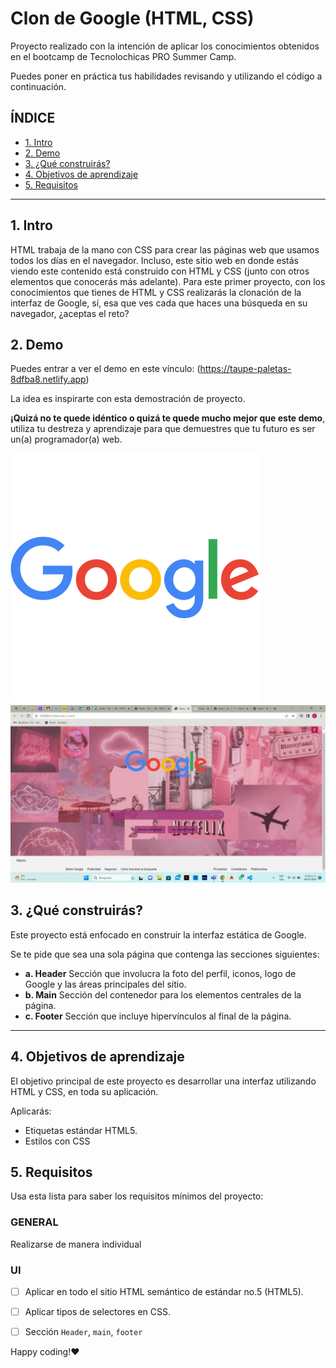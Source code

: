 # Clon de Google (HTML, CSS)

Proyecto realizado con la intención de aplicar los conocimientos obtenidos en el bootcamp de Tecnolochicas PRO Summer Camp.

Puedes poner en práctica tus habilidades revisando y utilizando el código a continuación.

## ÍNDICE

* [1. Intro](https://github.com/FatimaM03/clon-de-google/edit/main/README.md#1-intro)
* [2. Demo](https://github.com/FatimaM03/clon-de-google/edit/main/README.md#2-demo)
* [3. ¿Qué construirás?](https://github.com/FatimaM03/clon-de-google/edit/main/README.md#3-qu%C3%A9-construir%C3%A1s)
* [4. Objetivos de aprendizaje](https://github.com/FatimaM03/clon-de-google/edit/main/README.md#4-objetivos-de-aprendizaje)
* [5. Requisitos](https://github.com/FatimaM03/clon-de-google/edit/main/README.md#5-requisitos)

****

## 1. Intro

HTML trabaja de la mano con CSS para crear las páginas web que usamos todos los días en el navegador. Incluso, este sitio web en donde estás viendo este contenido está construido con HTML y CSS (junto con otros elementos que conocerás más adelante). Para este primer proyecto, con los conocimientos que tienes de HTML y CSS realizarás la clonación de la interfaz de Google, sí, esa que ves cada que haces una búsqueda en su navegador, ¿aceptas el reto?

## 2. Demo
Puedes entrar a ver el demo en este vínculo: (https://taupe-paletas-8dfba8.netlify.app)

La idea es inspirarte con esta demostración de proyecto.  

**¡Quizá no te quede idéntico o quizá te quede mucho mejor que este demo**, utiliza tu destreza y aprendizaje para que demuestres que tu futuro es ser un(a) programador(a) web.

![imagenes](imagenes/logo_de_google.png) 
![imagenes](imagenes/Evidencia-clon-final.png)

## 3. ¿Qué construirás?

Este proyecto está enfocado en construir la interfaz estática de Google.

Se te pide que sea una sola página que contenga las secciones siguientes:
  - **a. Header**
    Sección que involucra la foto del perfil, iconos, logo de Google y las áreas principales del sitio.
  - **b. Main**
    Sección del contenedor para los elementos centrales de la página. 
  - **c. Footer**
    Sección que incluye hipervínculos al final de la página.

****

## 4. Objetivos de aprendizaje

El objetivo principal de este proyecto es desarrollar una interfaz utilizando HTML y CSS, en toda su aplicación.

Aplicarás:

- Etiquetas estándar HTML5.
- Estilos con CSS


## 5. Requisitos

Usa esta lista para saber los requisitos mínimos del proyecto:

### GENERAL

Realizarse de manera individual

### UI
- [ ] Aplicar en todo el sitio HTML semántico de estándar no.5 (HTML5).
- [ ] Aplicar tipos de selectores en CSS.
- [ ] Sección `Header`, `main`, `footer`


Happy coding!❤
